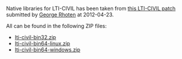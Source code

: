 Native libraries for LTI-CIVIL has been taken from [this LTI-CIVIL patch](http://sourceforge.net/p/lti-civil/patches/4/)
submitted by [George Rhoten](http://sourceforge.net/u/blackdiamond/profile/) at 2012-04-23.

All can be found in the following ZIP files:

* [lti-civil-bin32.zip](http://sourceforge.net/p/lti-civil/patches/_discuss/thread/cb267e8d/6b31/attachment/lti-civil-bin32.zip)
* [lti-civil-bin64-linux.zip](http://sourceforge.net/p/lti-civil/patches/_discuss/thread/cb267e8d/6c3d/attachment/lti-civil-bin64-linux.zip)
* [lti-civil-bin64-windows.zip](http://sourceforge.net/p/lti-civil/patches/_discuss/thread/cb267e8d/9579/attachment/lti-civil-bin64-windows.zip)



